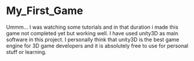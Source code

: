 # My_First_Game
Ummm... I was watching some tutorials and in that duration i made this game not completed yet but working well. I have used unity3D as main software in this project.
I personally think that unity3D is the best game engine for 3D game developers and it is absolutely free to use for personal stuff or learning.
